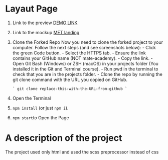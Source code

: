 # Layaut Page

1.  Link to the preview [DEMO LINK](https://hy-tapa-kot.github.io/Progect-Layaut/)
2.  Link to the mockup [MET landing](https://www.figma.com/file/lSR1m42L9YwzQwzzxKwHpw/THE-MET)
3.  Clone the Forked Repo
    Now you need to clone the forked project to your computer. Follow the next steps (and see screenshots below): - Click the green Code button. - Select the HTTPS tab. - Ensure the link contains your GitHub name (NOT mate-academy). - Copy the link. - Open Git Bash (Windows) or ZSH (macOS) in your projects folder (You installed it in the Git and Terminal course). - Run pwd in the terminal to check that you are in the projects folder. - Clone the repo by running the git clone command with the URL you copied on GitHub.

        ` git clone replace-this-with-the-URL-from-github `

4.  Open the Terminal
5.  `npm install` (or just `npm i`).
6.  `npm start`to Open the Page

# A description of the project

The project used only html and used the scss preprocessor instead of css
